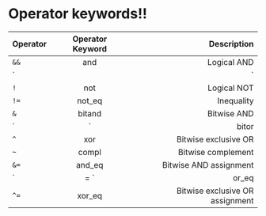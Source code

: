 # Operator keywords!!

| Operator | Operator Keyword | Description |
|:---------|:----------------:|------------:|
|`&&`     | and              | Logical AND |
|` || `     | or               | Logical OR |
|`!`      | not              | Logical NOT |
|`!=`     | not_eq           | Inequality |
|`&`      | bitand           | Bitwise AND |
|` | `      | bitor            | Bitwise inclusive OR |
|`^`      | xor              | Bitwise exclusive OR |
|`~`      | compl            | Bitwise complement |
|`&=`     | and_eq           | Bitwise AND assignment |
|` |= `     | or_eq            | Bitwise inclusive OR assignment |
|`^=`     | xor_eq           | Bitwise exclusive OR assignment |
